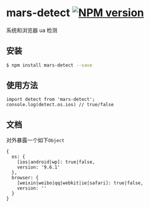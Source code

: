 # mars-detect [![NPM version][npm-image]][npm-url]

系统和浏览器 ua 检测

## 安装

```bash
$ npm install mars-detect --save
```

## 使用方法
```
import detect from 'mars-detect';
console.log(detect.os.ios) // true/false
```

## 文档
对外暴露一个如下`Object`
```
{
  os: {
    [ios|android|wp]: true|false,
    version: '9.6.1'
  },
  browser: {
    [weixin|weibo|qq|webkit|ie|safari]: true|false,
    version: ''
  }
}
```

[npm-image]: https://badge.fury.io/js/generator-vapp.svg
[npm-url]: https://npmjs.org/package/mars-detect